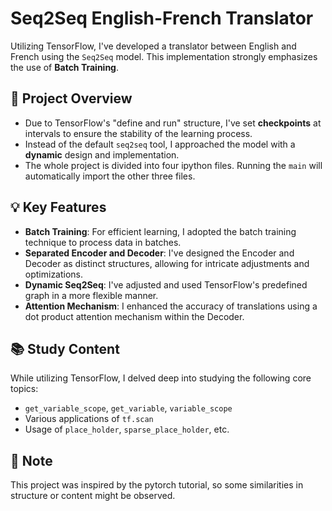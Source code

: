 # Seq2Seq English-French Translator

Utilizing TensorFlow, I've developed a translator between English and French using the `Seq2Seq` model. This implementation strongly emphasizes the use of **Batch Training**.

## 📝 Project Overview

- Due to TensorFlow's "define and run" structure, I've set **checkpoints** at intervals to ensure the stability of the learning process.
- Instead of the default `seq2seq` tool, I approached the model with a **dynamic** design and implementation.
- The whole project is divided into four ipython files. Running the `main` will automatically import the other three files.

## 💡 Key Features

- **Batch Training**: For efficient learning, I adopted the batch training technique to process data in batches.
- **Separated Encoder and Decoder**: I've designed the Encoder and Decoder as distinct structures, allowing for intricate adjustments and optimizations.
- **Dynamic Seq2Seq**: I've adjusted and used TensorFlow's predefined graph in a more flexible manner.
- **Attention Mechanism**: I enhanced the accuracy of translations using a dot product attention mechanism within the Decoder.

## 📚 Study Content

While utilizing TensorFlow, I delved deep into studying the following core topics:

- `get_variable_scope`, `get_variable`, `variable_scope`
- Various applications of `tf.scan`
- Usage of `place_holder`, `sparse_place_holder`, etc.

## 📌 Note

This project was inspired by the pytorch tutorial, so some similarities in structure or content might be observed.
